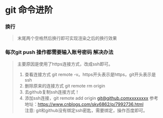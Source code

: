 # git 命令进阶

### 换行
> 末尾两个空格然后换行即可实现渲染之后的换行效果

### 每次git push 操作都需要输入账号密码 解决办法
> 主要原因是使用了https连接方式，改成ssh即可。
> 1. 查看连接方式 git remote -v。https开头表示是https，git开头表示是ssh
> 2. 删除原来的连接方式 git remote rm origin
> 3. 去github复制ssh连接方式！
> 4. 添加ssh连接，git remote add origin git@github.comxxxxxxxx
> 参考地址：https://www.cnblogs.com/sky6862/p/7992736.html  
> 注意: git和github没有绑定ssh密匙，需要绑定，操作百度即可。
